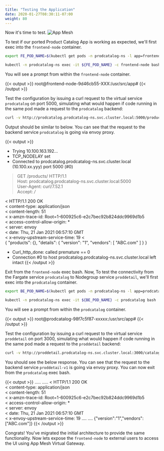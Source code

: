 ```yaml
---
title: "Testing the Application"
date: 2020-01-27T08:30:11-07:00
weight: 80
---
```


Now it's time to test. 
![App Mesh](/images/app_mesh_fargate/meshify.png)

To test if our ported Product Catalog App is working as expected, we'll first exec into the `frontend-node` container.

```bash
export FE_POD_NAME=$(kubectl get pods -n prodcatalog-ns -l app=frontend-node -o jsonpath='{.items[].metadata.name}') 

kubectl -n prodcatalog-ns exec -it ${FE_POD_NAME} -c frontend-node bash
```

You will see a prompt from within the `frontend-node` container.

{{< output >}}
root@frontend-node-9d46cb55-XXX:/usr/src/app#
{{< /output >}}

Test the configuration by issuing a curl request to the virtual service `prodcatalog` on port 5000, simulating what would happen if code running in the same pod made a request to the `prodcatalog` backend:

```bash
curl -v http://prodcatalog.prodcatalog-ns.svc.cluster.local:5000/products/    
```

Output should be similar to below. You can see that the request to the backend service `prodcatalog` is going via envoy proxy.

{{< output >}}
*   Trying 10.100.163.192... 
* TCP_NODELAY set 
* Connected to prodcatalog.prodcatalog-ns.svc.cluster.local (10.100.xx.yyy) port 5000 (#0)     
> GET /products/ HTTP/1.1     
> Host: prodcatalog.prodcatalog-ns.svc.cluster.local:5000    
> User-Agent: curl/7.52.1    
> Accept: */*    
>     
< HTTP/1.1 200 OK    
< content-type: application/json   
< content-length: 51    
< x-amzn-trace-id: Root=1-600925c6-e2c7bec92b824ddc9969d1b5    
< access-control-allow-origin: *   
< server: envoy    
< date: Thu, 21 Jan 2021 06:57:10 GMT   
< x-envoy-upstream-service-time: 19 
<  
{
    "products": {},
    "details": {
        "version": "1",
        "vendors": [
            "ABC.com"
        ]
    }
}
* Curl_http_done: called premature == 0  
* Connection #0 to host prodcatalog.prodcatalog-ns.svc.cluster.local left intact 
{{< /output >}}

Exit from the `frontend-node` exec bash.
Now, To test the connectivity from the Fargate service `prodcatalog` to Nodegroup service `proddetail`, we'll first exec into the `prodcatalog` container.

```bash
export BE_POD_NAME=$(kubectl get pods -n prodcatalog-ns -l app=prodcatalog -o jsonpath='{.items[].metadata.name}') 

kubectl -n prodcatalog-ns exec -it ${BE_POD_NAME} -c prodcatalog bash
```
You will see a prompt from within the `prodcatalog` container.

{{< output >}}
root@prodcatalog-98f7c5f87-xxxxx:/usr/src/app#
{{< /output >}}

Test the configuration by issuing a curl request to the virtual service `proddetail` on port 3000, simulating what would happen if code running in the same pod made a request to the `proddetail` backend:

```bash
curl -v http://proddetail.prodcatalog-ns.svc.cluster.local:3000/catalogDetail 
```

You should see the below response. You can see that the request to the backend service `proddetail-v1` is going via envoy proxy. You can now exit from the `prodcatalog` exec bash.

{{< output >}}
.....
.....
< HTTP/1.1 200 OK    
< content-type: application/json   
< content-length: 51    
< x-amzn-trace-id: Root=1-600925c6-e2c7bec92b824ddc9969d1b5    
< access-control-allow-origin: *   
< server: envoy    
< date: Thu, 21 Jan 2021 06:57:10 GMT   
< x-envoy-upstream-service-time: 19 
....
....
{"version":"1","vendors":["ABC.com"]}
{{< /output >}}

Congrats! You've migrated the initial architecture to provide the same functionality. Now lets expose the `frontend-node` to external users to access the UI using App Mesh Virtual Gateway.
